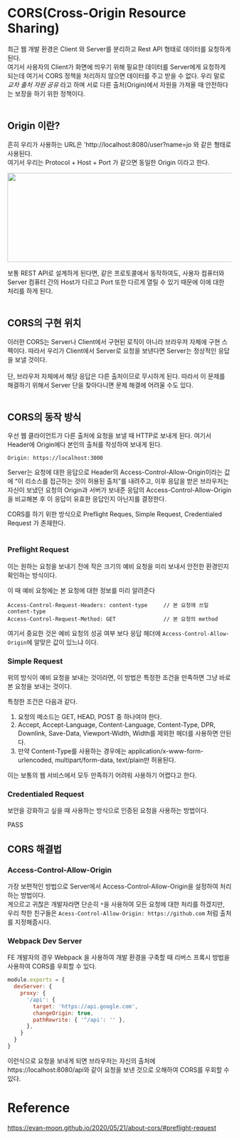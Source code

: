 # CORS(Cross-Origin Resource Sharing)
최근 웹 개발 환경은 Client 와 Server를 분리하고 Rest API 형태로 데이터를 요청하게 된다. <br/>
여기서 사용자의 Client가 화면에 띄우기 위해 필요한 데이터를 Server에게 요청하게 되는데 여기서 CORS 정책을 처리하지 않으면 데이터를 주고 받을 수 없다.
우리 말로 _교차 출처 자원 공유_ 라고 하며 서로 다른 출처(Origin)에서 자원을 가져올 때 안전하다는 보장을 하기 위한 정책이다.
<br/>
<br/>


## Origin 이란?
흔히 우리가 사용하는 URL은 'http://localhost:8080/user?name=jo 와 같은 형태로 사용된다. <br/>
여기서 우리는 Protocol + Host + Port 가 같으면 동일한 Origin 이라고 한다.

<img src="https://user-images.githubusercontent.com/29935137/224641241-65472ea8-2ff9-4f3f-975b-8bdbfb9433ad.png" width="1000px" height="200px">

보통 REST API로 설계하게 된다면, 같은 프로토콜에서 동작하여도, 사용자 컴퓨터와 Server 컴퓨터 간의 Host가 다르고 Port 또한 다르게 열릴 수 있기 때문에 이에 대한 처리를 하게 된다.
<br/>
<br/>

## CORS의 구현 위치
이러한 CORS는 Server나 Client에서 구현된 로직이 아니라 브라우저 자체에 구현 스펙이다. 따라서 우리가 Client에서 Server로 요청을 보낸다면 Server는 정상적인 응답을 보낼 것이다. <br/><br/>
단, 브라우저 자체에서 해당 응답은 다른 출처이므로 무시하게 된다. 따라서 이 문제를 해결하기 위해서 Server 단을 찾아다니면 문제 해결에 어려울 수도 있다.
<br/>
<br/>

## CORS의 동작 방식
우선 웹 클라이언트가 다른 출처에 요청을 보낼 때 HTTP로 보내게 된다. 여기서 Header에 Origin에다 본인의 출처를 작성하여 보내게 된다.

```http
Origin: https://localhost:3000
```

Server는 요청에 대한 응답으로 Header의 Access-Control-Allow-Origin이라는 값에 “이 리소스를 접근하는 것이 허용된 출처”를 내려주고, 이후 응답을 받은 브라우저는 자신이 보냈던 요청의 Origin과 서버가 보내준 응답의 Access-Control-Allow-Origin을 비교해본 후 이 응답이 유효한 응답인지 아닌지를 결정한다.

CORS를 하기 위한 방식으로 Preflight Reques, Simple Request, Credentialed Request 가 존재한다.
<br/>
<br/>

### Preflight Request
이는 원하는 요청을 보내기 전에 작은 크기의 예비 요청을 미리 보내서 안전한 환경인지 확인하는 방식이다. 

이 때 예비 요청에는 본 요청에 대한 정보를 미리 알려준다

```ht
Access-Control-Request-Headers: content-type     // 본 요청에 쓰일 content-type
Access-Control-Request-Method: GET               // 본 요청의 method
```

여기서 중요한 것은 예비 요청의 성공 여부 보다 응답 헤더에 `Access-Control-Allow-Origin`에 알맞은 값이 있느냐 이다.

### Simple Request
위의 방식이 예비 요청을 보내는 것이라면, 이 방법은 특정한 조건을 만족하면 그냥 바로 본 요청을 보내는 것이다.<br/>

특정한 조건은 다음과 같다.<br/>
1. 요청의 메소드는 GET, HEAD, POST 중 하나여야 한다.
2. Accept, Accept-Language, Content-Language, Content-Type, DPR, Downlink, Save-Data, Viewport-Width, Width를 제외한 헤더를 사용하면 안된다.
3. 만약 Content-Type를 사용하는 경우에는 application/x-www-form-urlencoded, multipart/form-data, text/plain만 허용된다.

이는 보통의 웹 서비스에서 모두 만족하기 어려워 사용하기 어렵다고 한다.

### Credentialed Request
보안을 강화하고 싶을 때 사용하는 방식으로 인증된 요청을 사용하는 방법이다.

PASS

## CORS 해결법
### Access-Control-Allow-Origin
가장 보편적인 방법으로 Server에서 Access-Control-Allow-Origin을 설정하여 처리하는 방법이다. <br/>
게으르고 귀찮은 개발자라면 단순히 `*`을 사용하여 모든 요청에 대한 처리를 하겠지만, 우리 착한 친구들은 `Acess-Control-Allow-Origin: https://github.com` 처럼 출처를 지정해줍시다.

### Webpack Dev Server
FE 개발자의 경우 Webpack 을 사용하여 개발 환경을 구축할 때 리버스 프록시 방법을 사용하여 CORS를 우회할 수 있다.

```Javascript
module.exports = {
  devServer: {
    proxy: {
      '/api': {
        target: 'https://api.google.com',
        changeOrigin: true,
        pathRewrite: { '^/api': '' },
      },
    }
  }
}
```

이런식으로 요청을 보내게 되면 브라우저는 자신의 출처에 https://localhost:8080/api와 같이 요청을 보낸 것으로 오해하여 CORS를 우회할 수 있다.

# Reference
https://evan-moon.github.io/2020/05/21/about-cors/#preflight-request
